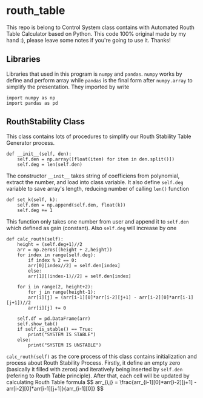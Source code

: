 # routh_table
This repo is belong to Control System class contains with Automated Routh Table Calculator based on Python. This code 100% original made by my hand :), please leave some notes if you're going to use it. Thanks!

## Libraries
Libraries that used in this program is ```numpy``` and ```pandas```. ```numpy``` works by define and perform array while ```pandas``` is the final form after ```numpy.array``` to simplify the presentation. They imported by write 
```
import numpy as np
import pandas as pd
```

## RouthStability Class
This class contains lots of procedures to simplify our Routh Stability Table Generator process. 
```
def __init__(self, den):
    self.den = np.array([float(item) for item in den.split()])
    self.deg = len(self.den)
```
The constructor ```__init__``` takes string of coefficiens from polynomial, extract the number, and load into class variable. It also define ```self.deg``` variable to save array's length, reducing number of calling ```len()``` function

```
def set_k(self, k):
    self.den = np.append(self.den, float(k))
    self.deg += 1
```
This function only takes one number from user and append it to ```self.den``` which defined as gain (constant). Also ```self.deg``` will increase by one

```
def calc_routh(self):
    height = (self.deg+1)//2
    arr = np.zeros((height + 2,height))
    for index in range(self.deg):
        if index % 2 == 0:
        arr[0][index//2] = self.den[index]
        else:
        arr[1][(index-1)//2] = self.den[index]

    for i in range(2, height+2):
        for j in range(height-1):
        arr[i][j] = (arr[i-1][0]*arr[i-2][j+1] - arr[i-2][0]*arr[i-1][j+1])//2
        arr[i][j] += 0

    self.df = pd.DataFrame(arr)
    self.show_tab()
    if self.is_stable() == True:
        print("SYSTEM IS STABLE")
    else:
        print("SYSTEM IS UNSTABLE")
```
```calc_routh(self)``` as the core process of this class contains initialization and process about Routh Stability Process. Firstly, it define an empty zero (basically it filled with zeros) and iteratively being inserted by ```self.den``` (refering to Routh Table principle). After that, each cell will be updated by calculating Routh Table formula 
$$  arr_{i,j} = \frac{arr_{i-1][0]*arr[i-2][j+1] - arr[i-2][0]*arr[i-1][j+1]}{arr_{i-1][0]} $$
